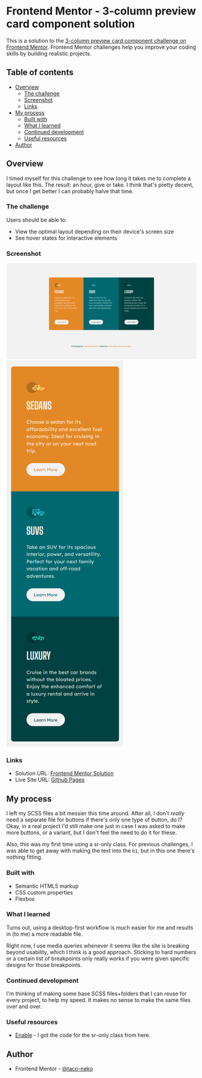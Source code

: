 # Frontend Mentor - 3-column preview card component solution

This is a solution to the [3-column preview card component challenge on Frontend Mentor](https://www.frontendmentor.io/challenges/3column-preview-card-component-pH92eAR2-). Frontend Mentor challenges help you improve your coding skills by building realistic projects. 

## Table of contents

- [Overview](#overview)
  - [The challenge](#the-challenge)
  - [Screenshot](#screenshot)
  - [Links](#links)
- [My process](#my-process)
  - [Built with](#built-with)
  - [What I learned](#what-i-learned)
  - [Continued development](#continued-development)
  - [Useful resources](#useful-resources)
- [Author](#author)

## Overview

I timed myself for this challenge to see how long it takes me to complete a layout like this. The result: an hour, give or take. I think that's pretty decent, but once I get better I can probably halve that time.

### The challenge

Users should be able to:

- View the optimal layout depending on their device's screen size
- See hover states for interactive elements

### Screenshot

![](./images/screenshot-desktop.png)
![](./images/screenshot-mobile.png)

### Links

- Solution URL: [Frontend Mentor Solution](https://www.frontendmentor.io/solutions/3column-preview-card-html-and-css-_OisO8FPzZ)
- Live Site URL: [Github Pages](https://taco-neko.github.io/frontend-mentor-3-column-preview-card/)

## My process

I left my SCSS files a bit messier this time around. After all, I don't *really* need a separate file for buttons if there's only one type of button, do I? Okay, in a real project I'd still make one just in case I was asked to make more buttons, or a variant, but I don't feel the need to do it for these.

Also, this was my first time using a sr-only class. For previous challenges, I was able to get away with making the text into the `h1`, but in this one there's nothing fitting.

### Built with

- Semantic HTML5 markup
- CSS custom properties
- Flexbox

### What I learned

Turns out, using a desktop-first workflow is much easier for me and results in (to me) a more readable file.

Right now, I use media queries whenever it seems like the site is breaking beyond usability, which I think is a good approach. Sticking to hard numbers or a certain list of breakpoints only really works if you were given specific designs for those breakpoints.

### Continued development

I'm thinking of making some base SCSS files+folders that I can reuse for every project, to help my speed. It makes no sense to make the same files over and over.

### Useful resources

- [Enable](https://www.useragentman.com/enable/screen-reader-only-text.php) - I got the code for the sr-only class from here.

## Author

- Frontend Mentor - [@taco-neko](https://www.frontendmentor.io/profile/taco-neko)
